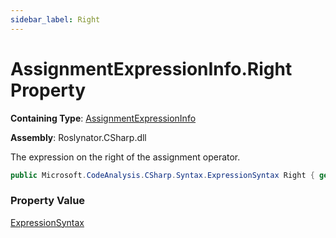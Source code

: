```yaml
---
sidebar_label: Right
---
```


# AssignmentExpressionInfo\.Right Property

**Containing Type**: [AssignmentExpressionInfo](../index.md)

**Assembly**: Roslynator\.CSharp\.dll

  
The expression on the right of the assignment operator\.

```csharp
public Microsoft.CodeAnalysis.CSharp.Syntax.ExpressionSyntax Right { get; }
```

### Property Value

[ExpressionSyntax](https://docs.microsoft.com/en-us/dotnet/api/microsoft.codeanalysis.csharp.syntax.expressionsyntax)

